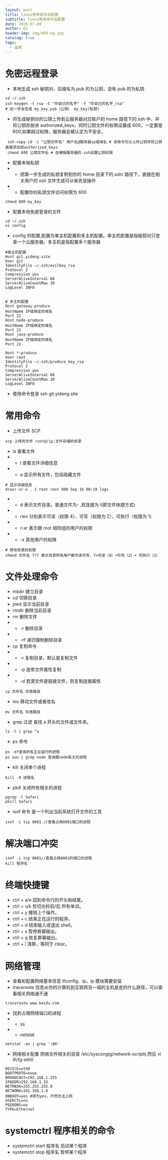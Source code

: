 ```yaml
---
layout: post
title: linux常用命令及配置
subtitle: linux常用命令及配置
date: 2020-07-09
author: Qi
header-img: img/404-bg.jpg
catalog: true
tags:
  - 运维
---
```


# 免密远程登录

- 本地生成 ssh 秘钥对，后缀名为.pub 的为公钥，没有.pub 的为私钥

```
cd ~/.ssh
ssh-keygen -t rsa -C "你自己的名字" -f "你自己的名字_rsa"
# 这一步会生成 my_key.pub（公钥） my_key(私钥)
```

- 将生成秘钥对的公钥上传到云服务器对应账户的 home 路径下的.ssh 中，并将公钥存放进 authorized_keys，同时公钥文件的权限设置成 600，一定要是 600,如果超过权限，服务器会被认定为不安全，

```
 ssh-copy-id -i "公钥文件名" 用户名@服务器ip或域名 # 该命令可以上传公钥并将公钥直接添加进authorized_keys
 chmod 600 公钥文件名 # 在模板服务器的.ssh设置公钥权限
```

- 配置本地私钥
- - 把第一步生成的私钥复制到你的 home 目录下的.ssh/ 路径下，直接在相关用户的.ssh 文件生成可以省去该操作
- - 配置你的私钥文件访问权限为 600

```
chmod 600 my_key
```

- 配置本地免密登录的文件

```
cd ~/.ssh
vi config
```

- config 的配置,配置为单主机配置和多主机配置。单主机配置是指秘钥对只登录一个云服务器。多主机是指配置多个服务器

```
#单主机配置
Host git.yideng.site
User git
IdentityFile ~/.ssh/evilboy_rsa
Protocol 2
Compression yes
ServerAliveInterval 60
ServerAliveCountMax 20
LogLevel INFO


# 多主机配置
Host gateway-produce
HostName IP或绑定的域名
Port 22
Host node-produce
HostName IP或绑定的域名
Port 22
Host java-produce
HostName IP或绑定的域名
Port 22

Host *-produce
User root
IdentityFile ~/.ssh/produce_key_rsa
Protocol 2
Compression yes
ServerAliveInterval 60
ServerAliveCountMax 20
LogLevel INFO
```

- 使用命令登录 ssh git.yideng.site

# 常用命令

- 上传文件 SCP

```
scp 上传的文件 root@/ip:文件存储的目录

```

- ls 查看文件
- - l 查看文件详细信息
- - a 显示所有文件，包括隐藏文件

```
# 显示详细信息
drwxr-xr-x . 1 root root 800 Sep 16 00:19 logs
```

- - d 表示文件目录。普通文件为- ,软连接为 l(即文件快捷方式)
- - rwx 分别表示可读（权限 4）、可写（权限为 2）、可执行（权限为 1）
- - r-xr 表示跟 root 相同组的用户的权限
- - -x 其他用户的权限

```
# 修改目录的权限
chmod 文件名 777 表示目录所有用户都可读可写，7=可读（4）+可写（2）+ 可执行（1）
```

# ⽂件处理命令

- mkdir 建立目录
- cd 切换目录
- pwd 显示当前目录
- rmdir 删除当前目录
- rm 删除文件
- - -r 删除目录
- - -rf 递归强制删除目录
- cp 复制命令
- - -r 复制目录，默认是复制文件
- - -p 连带文件属性复制
- - -d 若源文件是链接文件，则复制连接属性

```
cp 文件名 存放路径

```

- mv 移动文件或者改名

```
mv 文件名 存放路径
```

- grep 过滤
  查找 a 开头的文件或文件夹。

```
ls -l | grep ^a
```

- ps 命令

```
ps -ef查询所有正在运行的进程
ps aux | grep node 查询跟node有关的进程
```

- kill 关闭单个进程

```
kill -9 进程名
```

- pkill 关闭所有相关的进程

```
pgrep -l Safari
pkill Safari
```

- isof 命令 是一个列出当前系统打开文件的工具

```
isof -i tcp 8081 //查看占用8081端口的进程

```

# 解决端口冲突

```
isof -i tcp 8081//查看占用8081的端口的进程
kill 程序名
```

# 终端快捷键

- ctrl + a/e 回到命令行的开头和结尾。
- ctrl + u/k 剪切光标前/后 所有单词。
- ctrl + y 撤销上个操作。
- ctrl + c 结束正在运行的程序。
- ctrl + d 结束输入或退出 shell。
- ctrl + s 暂停屏幕输出。
- ctrl + q 恢复屏幕输出。
- ctrl + l 清屏，等同于 clear。

# 网络管理

- 查看和配置网络基本信息 ifconfig、ip。ip 模块需要安装
- traceroute 信息从你的计算机到互联网另一端的主机是走的什么路径，可以查看相关网络通不通

```
traceroute www.baidu.com

```

- 找到占用网络端口的进程
- - ss
- - netstat

```
netstat -an | grep ':80'
```

- 网络相关配置
  网络文件相关的目录 /etc/syscongig/network-scripts,然后 vi ifcfg-eth0

```
DEVICE=eth0
BOOTPROTO=none
BROADCAST=192.168.1.255
IPADDR=192.168.1.33
NETMASK=255.255.255.0
NETWORK=192.168.1.0
ONBOOT=yes #得为yes，不然无法上网
USERCTL=no
PEERDNS=no
TYPE=Ethernet
```

# systemctrl 程序相关的命令

- systemctrl start 程序名 启动某个程序
- systemctrl stop 程序名 暂停某个程序
